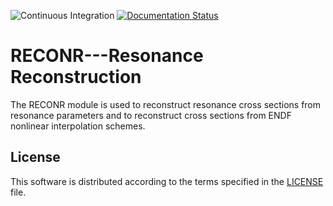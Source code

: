 ![Continuous Integration](https://github.com/njoy/RECONR/workflows/Continuous%20Integration/badge.svg)
[![Documentation Status](https://readthedocs.org/projects/reconr/badge/?version=latest)](https://docs.njoy21.io/projects/RECONR/en/latest/?badge=latest)

# RECONR---Resonance Reconstruction
The RECONR module is used to reconstruct resonance cross sections from resonance parameters and to reconstruct cross sections from ENDF nonlinear interpolation schemes.

## License
This software is distributed according to the terms specified in the [LICENSE](LICENSE) file.
